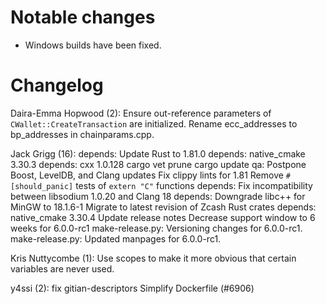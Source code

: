 Notable changes
===============

- Windows builds have been fixed.

Changelog
=========

Daira-Emma Hopwood (2):
      Ensure out-reference parameters of `CWallet::CreateTransaction` are initialized.
      Rename ecc_addresses to bp_addresses in chainparams.cpp.

Jack Grigg (16):
      depends: Update Rust to 1.81.0
      depends: native_cmake 3.30.3
      depends: cxx 1.0.128
      cargo vet prune
      cargo update
      qa: Postpone Boost, LevelDB, and Clang updates
      Fix clippy lints for 1.81
      Remove `#[should_panic]` tests of `extern "C"` functions
      depends: Fix incompatibility between libsodium 1.0.20 and Clang 18
      depends: Downgrade libc++ for MinGW to 18.1.6-1
      Migrate to latest revision of Zcash Rust crates
      depends: native_cmake 3.30.4
      Update release notes
      Decrease support window to 6 weeks for 6.0.0-rc1
      make-release.py: Versioning changes for 6.0.0-rc1.
      make-release.py: Updated manpages for 6.0.0-rc1.

Kris Nuttycombe (1):
      Use scopes to make it more obvious that certain variables are never used.

y4ssi (2):
      fix gitian-descriptors
      Simplify Dockerfile (#6906)

